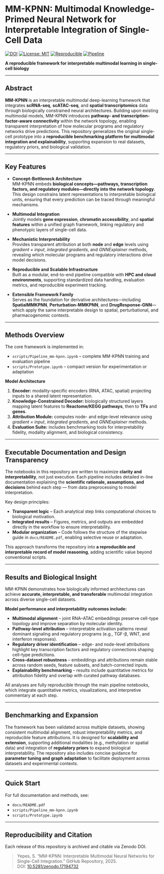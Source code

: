 # MM-KPNN: Multimodal Knowledge-Primed Neural Network for Interpretable Integration of Single-Cell Data

[![DOI](https://zenodo.org/badge/DOI/10.5281/zenodo.17194732.svg)](https://doi.org/10.5281/zenodo.17194732)
[![License: MIT](https://img.shields.io/badge/License-MIT-green.svg)](#)
[![Reproducible](https://img.shields.io/badge/reproducible-yes-blue.svg)](#)
[![Pipeline](https://img.shields.io/badge/pipeline-end--to--end-brightgreen.svg)](#)

**A reproducible framework for interpretable multimodal learning in single-cell biology**

---
## Abstract

**MM-KPNN** is an interpretable multimodal deep-learning framework that integrates **scRNA-seq**, **scATAC-seq**, and **spatial transcriptomics** data through biologically constrained neural architectures. Building upon existing multimodal models, MM-KPNN introduces **pathway- and transcription-factor-aware connectivity** within the network topology, enabling transparent interpretation of how molecular programs and regulatory networks drive predictions. This repository generalizes the original single-cell prototype into a **reproducible benchmarking platform for multimodal integration and explainability**, supporting expansion to real datasets, regulatory priors, and biological validation.

---
## Key Features

- **Concept-Bottleneck Architecture**  
  MM-KPNN embeds **biological concepts—pathways, transcription factors, and regulatory modules—directly into the network topology**. This design constrains latent representations to interpretable biological units, ensuring that every prediction can be traced through meaningful mechanisms.

- **Multimodal Integration**  
  Jointly models **gene expression**, **chromatin accessibility**, and **spatial features** within a unified graph framework, linking regulatory and phenotypic layers of single-cell data.

- **Mechanistic Interpretability**  
  Provides transparent attribution at both **node** and **edge** levels using *gradient × input*, *integrated gradients*, and *GNNExplainer* methods, revealing which molecular programs and regulatory interactions drive model decisions.

- **Reproducible and Scalable Infrastructure**  
  Built as a modular, end-to-end pipeline compatible with **HPC and cloud environments**, supporting standardized data handling, evaluation metrics, and reproducible experiment tracking.

- **Extensible Framework Family**  
  Serves as the foundation for derivative architectures—including **SpatialMMKPNN**, **Perturbation-MMKPNN**, and **DrugResponse-GNN**—which apply the same interpretable design to spatial, perturbational, and pharmacogenomic contexts.

---
## Methods Overview

The core framework is implemented in:
- `scripts/Pipeline_mm-kpnn.ipynb` – complete MM-KPNN training and evaluation pipeline  
- `scripts/Prototype.ipynb` – compact version for experimentation or adaptation

**Model Architecture**

1. **Encoder:** modality-specific encoders (RNA, ATAC, spatial) projecting inputs to a shared latent representation.  
2. **Knowledge-Constrained Decoder:** biologically structured layers mapping latent features to **Reactome/KEGG pathways**, then to **TFs** and **genes**.  
3. **Attribution Module:** computes node- and edge-level relevance using *gradient × input*, *integrated gradients*, and *GNNExplainer* methods.  
4. **Evaluation Suite:** includes benchmarking tools for interpretability fidelity, modality alignment, and biological consistency.

---
## Executable Documentation and Design Transparency

The notebooks in this repository are written to maximize **clarity and interpretability**, not just execution. Each pipeline includes detailed in-line documentation explaining the **scientific rationale, assumptions, and decisions** behind each step — from data preprocessing to model interpretation.

Key design principles:
- **Transparent logic** – Each analytical step links computational choices to biological motivation.  
- **Integrated results** – Figures, metrics, and outputs are embedded directly in the workflow to ensure interpretability.  
- **Modular organization** – Code follows the structure of the stepwise guide in `docs/README.pdf`, enabling selective reuse or adaptation.  

This approach transforms the repository into **a reproducible and interpretable record of model reasoning**, adding scientific value beyond conventional scripts.

---
## Results and Biological Insight

MM-KPNN demonstrates how biologically informed architectures can achieve **accurate, interpretable, and transferable** multimodal integration across diverse single-cell datasets.

**Model performance and interpretability outcomes include:**
- **Multimodal alignment** – joint RNA–ATAC embeddings preserve cell-type topology and improve separation by molecular identity.  
- **Pathway-level attribution** – interpretable activation patterns reveal dominant signaling and regulatory programs (e.g., TGF-β, WNT, and interferon responses).  
- **Regulatory driver identification** – edge- and node-level attributions highlight key transcription factors and regulatory connections shaping cell-type predictions.  
- **Cross-dataset robustness** – embeddings and attributions remain stable across random seeds, feature subsets, and batch-corrected inputs.  
- **Explainability benchmarking** – results include quantitative metrics for attribution fidelity and overlap with curated pathway databases.

All analyses are fully reproducible through the main pipeline notebooks, which integrate quantitative metrics, visualizations, and interpretive commentary at each step.

---
## Benchmarking and Expansion

The framework has been validated across multiple datasets, showing consistent multimodal alignment, robust interpretability metrics, and reproducible feature attributions. It is designed for **scalability and extension**, supporting additional modalities (e.g., methylation or spatial data) and integration of **regulatory priors** to expand biological interpretability. The repository also includes concise guidance for **parameter tuning and graph adaptation** to facilitate deployment across datasets and experimental contexts.

---
## Quick Start

For full documentation and methods, see:  
- `docs/README.pdf`  
- `scripts/Pipeline_mm-kpnn.ipynb`  
- `scripts/Prototype.ipynb`

---
## Reproducibility and Citation

Each release of this repository is archived and citable via Zenodo DOI.

> Yepes, S. “MM-KPNN: Interpretable Multimodal Neural Networks for Single-Cell Integration.” GitHub Repository, 2025.  
> DOI: [10.5281/zenodo.17194732](https://doi.org/10.5281/zenodo.17194732)
